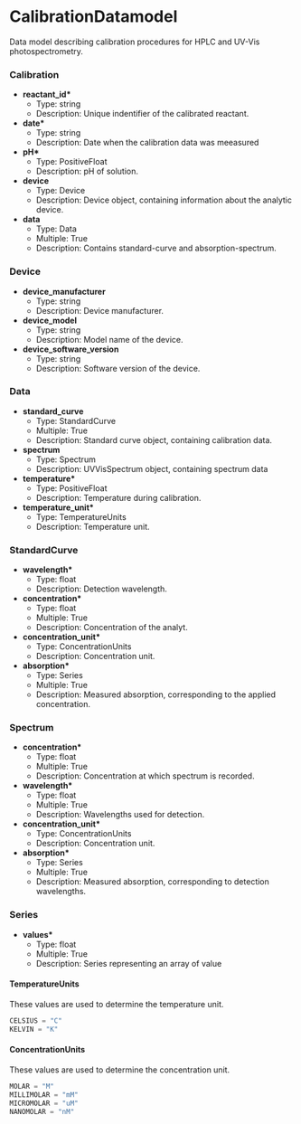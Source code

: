 # CalibrationDatamodel

Data model describing calibration procedures for HPLC and UV-Vis photospectrometry.

### Calibration

- __reactant_id*__
  - Type: string
  - Description: Unique indentifier of the calibrated reactant.
- __date*__
  - Type: string
  - Description: Date when the calibration data was meeasured
- __pH*__
  - Type: PositiveFloat
  - Description: pH of solution.
- __device__
  - Type: Device
  - Description: Device object, containing information about the analytic device.
- __data__
  - Type: Data
  - Multiple: True
  - Description: Contains standard-curve and absorption-spectrum.

### Device

- __device_manufacturer__
  - Type: string
  - Description: Device manufacturer.
- __device_model__
  - Type: string
  - Description: Model name of the device.
- __device_software_version__
  - Type: string
  - Description: Software version of the device.

### Data

- __standard_curve__
  - Type: StandardCurve
  - Multiple: True
  - Description: Standard curve object, containing calibration data.
- __spectrum__
  - Type: Spectrum
  - Description: UVVisSpectrum object, containing spectrum data
- __temperature*__
  - Type: PositiveFloat
  - Description: Temperature during calibration.
- __temperature_unit*__
  - Type: TemperatureUnits
  - Description: Temperature unit.

### StandardCurve

- __wavelength*__
  - Type: float
  - Description: Detection wavelength.
- __concentration*__
  - Type: float
  - Multiple: True
  - Description: Concentration of the analyt.
- __concentration_unit*__
  - Type: ConcentrationUnits
  - Description: Concentration unit.
- __absorption*__
  - Type: Series
  - Multiple: True
  - Description: Measured absorption, corresponding to the applied concentration.

### Spectrum

- __concentration*__
  - Type: float
  - Multiple: True
  - Description: Concentration at which spectrum is recorded.
- __wavelength*__
  - Type: float
  - Multiple: True
  - Description: Wavelengths used for detection.
- __concentration_unit*__
  - Type: ConcentrationUnits
  - Description: Concentration unit.
- __absorption*__
  - Type: Series
  - Multiple: True
  - Description: Measured absorption, corresponding to detection wavelengths.

### Series

- __values*__
  - Type: float
  - Multiple: True
  - Description: Series representing an array of value

#### TemperatureUnits

These values are used to determine the temperature unit.

```python
CELSIUS = "C"
KELVIN = "K"
```
#### ConcentrationUnits

These values are used to determine the concentration unit.

```python
MOLAR = "M"
MILLIMOLAR = "mM"
MICROMOLAR = "uM"
NANOMOLAR = "nM"
```
